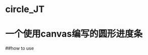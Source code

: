 # circle_JT
一个使用canvas编写的圆形进度条
======
##how to use
<body>
	<div id="dom"></div>
	<script>
		$.circleJt({
			domId:'dom',//必需，圆形进度条画布依托的Dom的id
			radius:20,//必需，圆形进度条的半径
			pbColor:'green',//必需，圆形进度条的颜色
      pbWidth:'5',//非必需，原型进度条的宽度
      value:780,//必需，进度条当前的数值
      totalValue:1000,//非必需，进度的总值
      percentage:true,//非必需，是否在原型进度条的中间显示目前进度数
      fontSize:6,//非必须，进度数的字号
		});
	</script>
</body>


